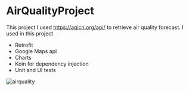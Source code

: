 # AirQualityProject

This project I used https://aqicn.org/api/ to retrieve air quality forecast. I used in this project
- Retrofit
- Google Maps api
- Charts
- Koin for dependency injection
- Unit and UI tests

![airquality](https://user-images.githubusercontent.com/69762054/132240581-0d7f1126-fa32-4d36-b3a9-3afe8705a745.gif)

